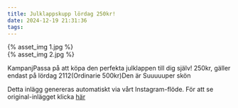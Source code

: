 ```yaml
---
title: Julklappskupp lördag 250kr!
date: 2024-12-19 21:31:36
tags:
---
```

<div class="postId" style="display: none;">ID: 18028987607227382</div>



<div
class="postCarouselContainer"
carousel-children="2"
>

<div class="carouselChild">
{% asset_img 1.jpg %}
</div>


<div class="carouselChild">
{% asset_img 2.jpg %}
</div>









</div>


KampanjPassa på att köpa den perfekta julklappen till dig själv! 250kr, gäller endast på lördag 2112(Ordinarie 500kr)Den är Suuuuuper skön

<div class="automaticGeneratedPostDescription">
Detta inlägg genereras automatiskt via vårt Instagram-flöde. För att se original-inlägget klicka <a target="_blank" href="https://www.instagram.com/p/DDxgCTSx2kj/">här</a>
</div>
<br>
